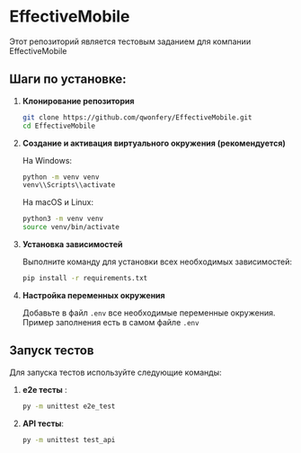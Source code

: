 # EffectiveMobile

 Этот репозиторий является тестовым заданием для компании EffectiveMobile

## Шаги по установке:

1. **Клонирование репозитория**
    ```bash
    git clone https://github.com/qwonfery/EffectiveMobile.git
    cd EffectiveMobile
    ```

2. **Создание и активация виртуального окружения (рекомендуется)**

    На Windows:
    ```bash
    python -m venv venv
    venv\\Scripts\\activate
    ```

    На macOS и Linux:
    ```bash
    python3 -m venv venv
    source venv/bin/activate
    ```

3. **Установка зависимостей**

    Выполните команду для установки всех необходимых зависимостей:
    ```bash
    pip install -r requirements.txt
    ```

4. **Настройка переменных окружения**

    Добавьте в файл `.env` все необходимые переменные окружения. Пример заполнения есть в самом файле `.env`

## Запуск тестов

Для запуска тестов используйте следующие команды:

1. **e2e тесты** :
    ```bash
    py -m unittest e2e_test
    ```

2. **API тесты**:
    ```bash
    py -m unittest test_api
    ```
